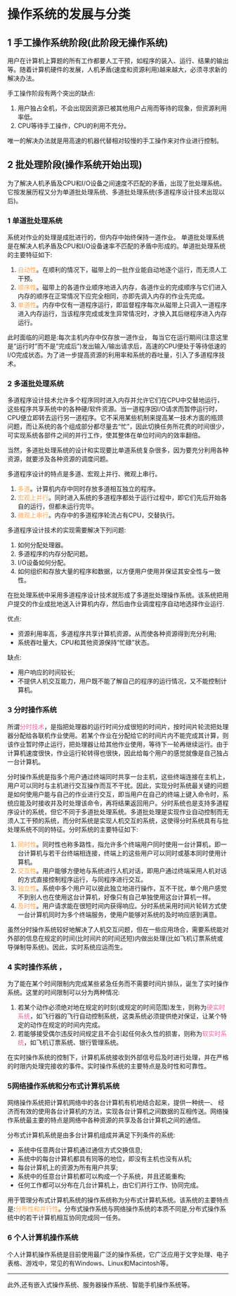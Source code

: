 # 操作系统的发展与分类

## 1 手工操作系统阶段(此阶段无操作系统)

用户在计算机上算题的所有工作都要人工干预，如程序的装入、运行、结果的输出等。随着计算机硬件的发展，人机矛盾(速度和资源利用)越来越大，必须寻求新的解决办法。

手工操作阶段有两个突出的缺点:

1. 用户独占全机，不会出现因资源已被其他用户占用而等待的现象，但资源利用率低。
2. CPU等待手工操作，CPU的利用不充分。

唯一的解决办法就是用高速的机器代替相对较慢的手工操作来对作业进行控制。

## 2 批处理阶段(操作系统开始出现)

为了解决人机矛盾及CPU和I/O设备之间速度不匹配的矛盾，出现了批处理系统。它按发展历程又分为单道批处理系统、多道批处理系统(多道程序设计技术出现以后)。
### 1 单道批处理系统
系统对作业的处理是成批进行的，但内存中始终保持一道作业。 单道批处理系统是在解决人机矛盾及CPU和I/O设备速率不匹配的矛盾中形成的。单道批处理系统的主要特征如下:

1. <font color="#faa755">自动性</font>。在顺利的情况下，磁带上的一批作业能自动地逐个运行，而无须人工干预。
2. <font color="#faa755">顺序性</font>。磁带上的各道作业顺序地进入内存，各道作业的完成顺序与它们进入内存的顺序在正常情况下应完全相同，亦即先调入内存的作业先完成。
3. <font color="#faa755">单道性</font>。内存中仅有一道程序运行，即监督程序每次从磁带上只调入一道程序进入内存运行，当该程序完成或发生异常情况时，才换入其后继程序进入内存运行。

此时面临的问题是:每次主机内存中仅存放一道作业， 每当它在运行期间(注意这里是“运行时”而不是“完成后”)发出输入/输出请求后，高速的CPU便处于等待低速的I/O完成状态。为了进一步提高资源的利用率和系统的吞吐量，引入了多道程序技术。

### 2 多道批处理系统

多道程序设计技术允许多个程序同时进入内存并允许它们在CPU中交替地运行，这些程序共享系统中的各种硬/软件资源。当一道程序因I/O请求而暂停运行时，CPU便立即转去运行另一道程序。它不采用某些机制来提高某一技术方面的瓶颈问题，而让系统的各个组成部分都尽量去“忙”，因此切换任务所花费的时间很少，可实现系统各部件之间的并行工作，使其整体在单位时间内的效率翻倍。

当然，多道批处理系统的设计和实现要比单道系统复杂很多，因为要充分利用各种资源，就要涉及各种资源的调度问题。

多道程序设计的特点是多道、宏观上并行、微观上串行。

1. <font color="#faa755">多道</font>。计算机内存中同时存放多道相互独立的程序。
2. <font color="#faa755">宏观上并行</font>。同时进入系统的多道程序都处于运行过程中，即它们先后开始各自的运行，但都未运行完毕。
3. <font color="#faa755">微观上串行</font>。内存中的多道程序轮流占有CPU，交替执行。

多道程序设计技术的实现需要解决下列问题:

1. 如何分配处理器。
2. 多道程序的内存分配问题。
3. I/O设备如何分配。
4. 如何组织和存放大量的程序和数据，以方便用户使用并保证其安全性与一致性。

在批处理系统中采用多道程序设计技术就形成了多道批处理操作系统。该系统把用户提交的作业成批地送入计算机内存，然后由作业调度程序自动地选择作业运行.

优点:

+ 资源利用率高，多道程序共享计算机资源，从而使各种资源得到充分利用;
+ 系统吞吐量大，CPU和其他资源保持“忙碌”状态。

缺点:

+ 用户响应的时间较长;
+ 不提供人机交互能力，用户既不能了解自己的程序的运行情况，又不能控制计算机。

### 3 分时操作系统

所谓<font color="#ea66a6">分时技术</font>，是指把处理器的运行时间分成很短的时间片，按时间片轮流把处理器分配给各联机作业使用。若某个作业在分配给它的时间片内不能完成其计算，则该作业暂时停止运行，把处理器让给其他作业使用，等待下一轮再继续运行。由于计算机速度很快，作业运行轮转得也很快，因此给每个用户的感觉就像是自己独占一台计算机。

分时操作系统是指多个用户通过终端同时共享一台主机，这些终端连接在主机上，用户可以同时与主机进行交互操作而互不干扰。因此，实现分时系统最关键的问题是如何使用户能与自己的作业进行交互，即当用户在自己的终端上键入命令时，系统应能及时接收并及时处理该命令，再将结果返回用户。分时系统也是支持多道程序设计的系统，但它不同于多道批处理系统。多道批处理是实现作业自动控制而无须人工干预的系统，而分时系统是实现人机交互的系统，这使得分时系统具有与批处理系统不同的特征。分时系统的主要特征如下:

1. <font color="#faa755">同时性</font>。同时性也称多路性，指允许多个终端用户同时使用一台计算机，即一台计算机与若干台终端相连接，终端上的这些用户可以同时或基本同时使用计算机。
2. <font color="#faa755">交互性</font>。用户能够方便地与系统进行人机对话，即用户通过终端采用人机对话的方式直接控制程序运行，与同程序进行交互。
3. <font color="#faa755">独立性</font>。系统中多个用户可以彼此独立地进行操作，互不干扰，单个用户感觉不到别人也在使用这台计算机，好像只有自己单独使用这台计算机一样。
4. <font color="#faa755">及时性</font>。用户请求能在很短时间内获得响应。分时系统采用时间片轮转方式使一台计算机同时为多个终端服务，使用户能够对系统的及时响应感到满意。

虽然分时操作系统较好地解决了人机交互问题，但在一些应用场合，需要系统能对外部的信息在规定的时间(比时间片的时间还短)内做出处理(比如飞机订票系统或导弹制导系统)。因此，实时系统应运而生。

### 4 实时操作系统 ，

为了能在某个时间限制内完成某些紧急任务而不需要时间片排队，诞生了实时操作系统。这里的时间限制可以分为两种情况:

1. 若某个动作必须绝对地在规定的时刻(或规定的时间范围)发生，则称为<font color="#ea66a6">硬实时系统</font>，如飞行器的飞行自动控制系统，这类系统必须提供绝对保证，让某个特定的动作在规定的时间内完成。
2. 若能够接受偶尔违反时间规定且不会引起任何永久性的损害，则称为<font color="#ea66a6">软实时系统</font>，如飞机订票系统、银行管理系统。

在实时操作系统的控制下，计算机系统接收到外部信号后及时进行处理，并在严格的时限内处理完接收的事件。实时操作系统的主要特点是及时性和可靠性。

### 5网络操作系统和分布式计算机系统

网络操作系统把计算机网络中的各台计算机有机地结合起来，提供一种统一、 经济而有效的使用各台计算机的方法，实现各台计算机之间数据的互相传送。网络操作系统最主要的特点是网络中各种资源的共享及各台计算机之间的通信。

分布式计算机系统是由多台计算机组成并满足下列条件的系统:

+ 系统中任意两台计算机通过通信方式交换信息;
+ 系统中的每台计算机都具有同等的地位，即没有主机也没有从机;
+ 每台计算机上的资源为所有用户共享;
+ 系统中的任意台计算机都可以构成一个子系统，并且还能重构;
+ 任何工作都可以分布在几台计算机上，由它们并行工作、协同完成。

用于管理分布式计算机系统的操作系统称为分布式计算机系统。该系统的主要特点是:<font color="#faa755">分布性和并行性</font>。分布式操作系统与网络操作系统的本质不同是,分布式操作系统中的若干计算机相互协同完成同一任务。

### 6 个人计算机操作系统

个人计算机操作系统是目前使用最广泛的操作系统，它广泛应用于文字处理、电子表格、游戏中，常见的有Windows、Linux和Macintosh等。

---

此外,还有嵌入式操作系统、服务器操作系统、智能手机操作系统等。

